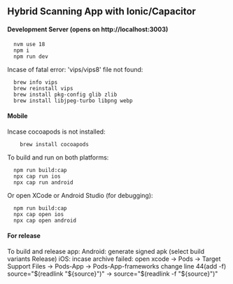 ## Hybrid Scanning App with Ionic/Capacitor

#### Development Server (opens on http://localhost:3003)
```
  nvm use 18
  npm i
  npm run dev
```

Incase of fatal error: 'vips/vips8' file not found:
```
  brew info vips
  brew reinstall vips
  brew install pkg-config glib zlib
  brew install libjpeg-turbo libpng webp
```

#### Mobile
Incase cocoapods is not installed:
```
    brew install cocoapods
```

To build and run on both platforms:
```
  npm run build:cap
  npx cap run ios
  npx cap run android
```

Or open XCode or Android Studio (for debugging):
```
  npm run build:cap
  npx cap open ios
  npx cap open android
```

#### For release
To build and release app:
Android: generate signed apk (select build variants Release)
iOS: incase archive failed: 
  open xcode -> Pods -> Target Support Files -> Pods-App -> Pods-App-frameworks
  change line 44(add -f) source="$(readlink "${source}")" -> source="$(readlink -f "${source}")"